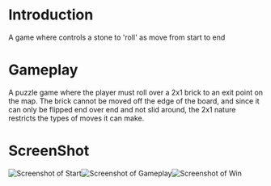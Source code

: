 # Introduction
A game where controls a stone to 'roll' as move from start to end

# Gameplay
A puzzle game where the player must roll over a 2x1 brick to an exit point on the map. The brick cannot be moved off the edge of the board, and since it can only be flipped end over end and not slid around, the 2x1 nature restricts the types of moves it can make.

# ScreenShot
![Screenshot of Start](http://gdurl.com/W-Tl)![Screenshot of Gameplay](http://gdurl.com/M0e5)![Screenshot of Win](http://gdurl.com/7E9d)
